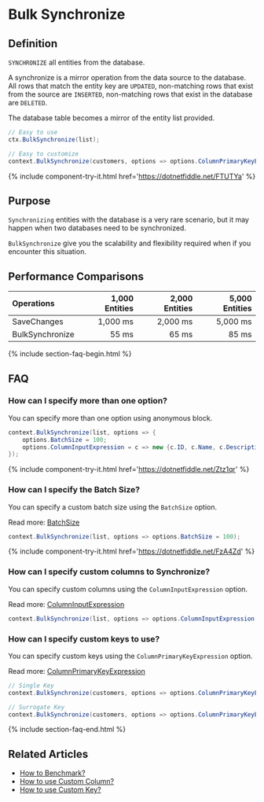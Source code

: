 # Bulk Synchronize

## Definition
`SYNCHRONIZE` all entities from the database.

A synchronize is a mirror operation from the data source to the database. All rows that match the entity key are `UPDATED`, non-matching rows that exist from the source are `INSERTED`, non-matching rows that exist in the database are `DELETED`.

The database table becomes a mirror of the entity list provided.


```csharp
// Easy to use
ctx.BulkSynchronize(list);

// Easy to customize
context.BulkSynchronize(customers, options => options.ColumnPrimaryKeyExpression = customer => customer.Code);
```
{% include component-try-it.html href='https://dotnetfiddle.net/FTUTYa' %}

## Purpose
`Synchronizing` entities with the database is a very rare scenario, but it may happen when two databases need to be synchronized.

`BulkSynchronize` give you the scalability and flexibility required when if you encounter this situation.

## Performance Comparisons

| Operations      | 1,000 Entities | 2,000 Entities | 5,000 Entities |
| :-------------- | -------------: | -------------: | -------------: |
| SaveChanges     | 1,000 ms       | 2,000 ms       | 5,000 ms       |
| BulkSynchronize | 55 ms          | 65 ms          | 85 ms          |

{% include section-faq-begin.html %}
## FAQ

### How can I specify more than one option?
You can specify more than one option using anonymous block.


```csharp
context.BulkSynchronize(list, options => {
	options.BatchSize = 100;
	options.ColumnInputExpression = c => new {c.ID, c.Name, c.Description};
});
```
{% include component-try-it.html href='https://dotnetfiddle.net/Ztz1qr' %}

### How can I specify the Batch Size?
You can specify a custom batch size using the `BatchSize` option.

Read more: [BatchSize](/batch-size)


```csharp
context.BulkSynchronize(list, options => options.BatchSize = 100);
```
{% include component-try-it.html href='https://dotnetfiddle.net/FzA4Zd' %}

### How can I specify custom columns to Synchronize?
You can specify custom columns using the `ColumnInputExpression` option.

Read more: [ColumnInputExpression](/column-input-expression)


```csharp
context.BulkSynchronize(list, options => options.ColumnInputExpression = c => new {c.Name, c.Description});
```

### How can I specify custom keys to use?
You can specify custom keys using the `ColumnPrimaryKeyExpression` option.

Read more: [ColumnPrimaryKeyExpression](/column-primary-key-expression)


```csharp
// Single Key
context.BulkSynchronize(customers, options => options.ColumnPrimaryKeyExpression = customer => customer.Code);

// Surrogate Key
context.BulkSynchronize(customers, options => options.ColumnPrimaryKeyExpression = customer => new { customer.Code1, customer.Code2 });
```
{% include section-faq-end.html %}

## Related Articles
- [How to Benchmark?](benchmark)
- [How to use Custom Column?](custom-column)
- [How to use Custom Key?](custom-key)
